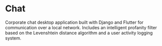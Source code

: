 # Chat
Corporate chat desktop application built with Django and Flutter for communication over a local network. Includes an intelligent profanity filter based on the Levenshtein distance algorithm and a user activity logging system.
